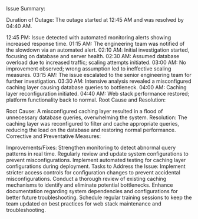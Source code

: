 Issue Summary:

Duration of Outage: The outage started at 12:45 AM and was resolved by 04:40 AM.

12:45 PM: Issue detected with automated monitoring alerts showing increased response time.
01:15 AM: The engineering team was notified of the slowdown via an automated alert.
02:10 AM: Initial investigation started, focusing on database and server health.
02:30 AM: Assumed database overload due to increased traffic; scaling attempts initiated.
03:00 AM: No improvement observed; wrong assumption led to ineffective scaling measures.
03:15 AM: The issue escalated to the senior engineering team for further investigation.
03:30 AM: Intensive analysis revealed a misconfigured caching layer causing database queries to bottleneck.
04:00 AM: Caching layer reconfiguration initiated.
04:40 AM: Web stack performance restored; platform functionality back to normal.
Root Cause and Resolution:

Root Cause: A misconfigured caching layer resulted in a flood of unnecessary database queries, overwhelming the system.
Resolution: The caching layer was reconfigured to filter and cache appropriate queries, reducing the load on the database and restoring normal performance.
Corrective and Preventative Measures:

Improvements/Fixes:
Strengthen monitoring to detect abnormal query patterns in real time.
Regularly review and update system configurations to prevent misconfigurations.
Implement automated testing for caching layer configurations during deployment.
Tasks to Address the Issue:
Implement stricter access controls for configuration changes to prevent accidental misconfigurations.
Conduct a thorough review of existing caching mechanisms to identify and eliminate potential bottlenecks.
Enhance documentation regarding system dependencies and configurations for better future troubleshooting.
Schedule regular training sessions to keep the team updated on best practices for web stack maintenance and troubleshooting.
